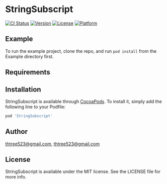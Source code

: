 # StringSubscript

[![CI Status](https://img.shields.io/travis/thtree523@gmail.com/StringSubscript.svg?style=flat)](https://travis-ci.org/thtree523@gmail.com/StringSubscript)
[![Version](https://img.shields.io/cocoapods/v/StringSubscript.svg?style=flat)](https://cocoapods.org/pods/StringSubscript)
[![License](https://img.shields.io/cocoapods/l/StringSubscript.svg?style=flat)](https://cocoapods.org/pods/StringSubscript)
[![Platform](https://img.shields.io/cocoapods/p/StringSubscript.svg?style=flat)](https://cocoapods.org/pods/StringSubscript)

## Example

To run the example project, clone the repo, and run `pod install` from the Example directory first.

## Requirements

## Installation

StringSubscript is available through [CocoaPods](https://cocoapods.org). To install
it, simply add the following line to your Podfile:

```ruby
pod 'StringSubscript'
```

## Author

thtree523@gmail.com, thtree523@gmail.com

## License

StringSubscript is available under the MIT license. See the LICENSE file for more info.
